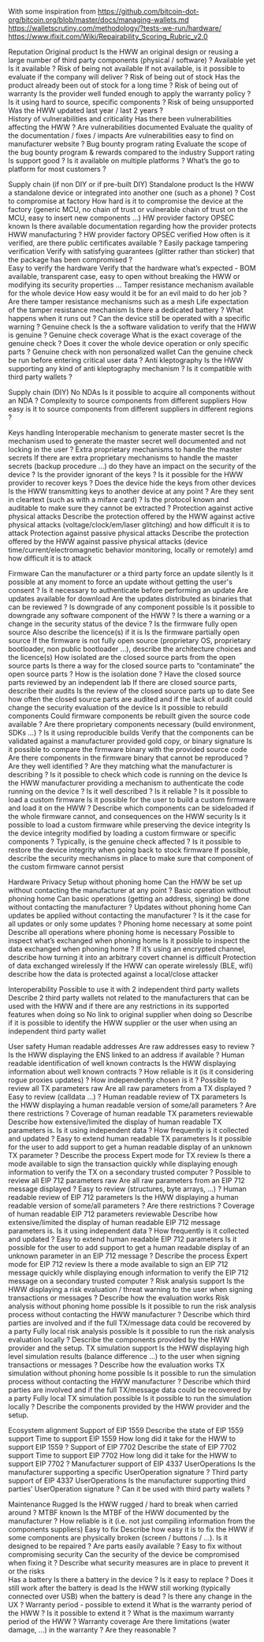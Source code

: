 With some inspiration from
	https://github.com/bitcoin-dot-org/bitcoin.org/blob/master/docs/managing-wallets.md
	https://walletscrutiny.com/methodology/?tests-we-run/hardware/
	https://www.ifixit.com/Wiki/Repairability_Scoring_Rubric_v2.0


Reputation
	Original product
		Is the HWW an original design or reusing a large number of third party components (physical / software) ?
	Available yet
		Is it available ?
	Risk of being not available
		If not available, is it possible to evaluate if the company will deliver ?
	Risk of being out of stock
		Has the product already been out of stock for a long time ?
	Risk of being out of warranty
		Is the provider well funded enough to apply the warranty policy ? Is it using hard to source, specific components ?
	Risk of being unsupported
Was the HWW updated last year / last 2 years ?		
	History of vulnerabilities and criticality
		Has there been vulnerabilities affecting the HWW ?
	Are vulnerabilities documented
		Evaluate the quality of the documentation / fixes / impacts
	Are vulnerabilities easy to find on manufacturer website ? 
	Bug bounty program rating
		Evaluate the scope of the bug bounty program & rewards compared to the industry
Support rating
	Is support good ? Is it available on multiple platforms ? What’s the go to platform for most customers ?
	

Supply chain (if non DIY or if pre-built DIY)
	Standalone product
		Is the HWW a standalone device or integrated into another one (such as a phone) ?
	Cost to compromise at factory
		How hard is it to compromise the device at the factory (generic MCU, no chain of trust or vulnerable chain of trust on the MCU, easy to insert new components …)
	HW provider factory OPSEC known
Is there available documentation regarding how the provider protects HWW manufacturing ? 
HW provider factory OPSEC verified
	How often is it verified, are there public certificates available ?
	Easily package tampering verification
Verify with satisfying guarantees (glitter rather than sticker) that the package has been compromised ?  
	Easy to verify the hardware
 Verify that the hardware what’s expected - BOM available, transparent case, easy to open without breaking the HWW or modifying its security properties …
Tamper resistance mechanism available for the whole device
	How easy would it be for an evil maid to do her job ? Are there tamper resistance mechanisms such as a mesh
Life expectation of the tamper resistance mechanism
	Is there a dedicated battery ? What happens when it runs out ? Can the device still be operated with a specific warning ?
	Genuine check 
		Is the a software validation to verify that the HWW is genuine ? 
	Genuine check coverage 
		What is the exact coverage of the genuine check ? Does it cover the whole device operation or only specific parts ?
	Genuine check with non personalized wallet
		Can the genuine check be run before entering critical user data ?
 Anti kleptography
Is the HWW supporting any kind of anti kleptography mechanism ? Is it compatible with third party wallets ?		

Supply chain (DIY)
No NDAs
	Is it possible to acquire all components without an NDA ?
Complexity to source components from different suppliers
How easy is it to source components from different suppliers in different regions ?

Keys handling
	Interoperable mechanism to generate master secret
		Is the mechanism used to generate the master secret well documented and not locking in the user ? 
	Extra proprietary mechanisms to handle the master secrets
		If there are extra proprietary mechanisms to handle the master secrets (backup procedure …) do they have an impact on the security of the device ?
	Is the provider ignorant of the keys ?
		Is it possible for the HWW provider to recover keys ?
	Does the device hide the keys from other devices
		Is the HWW transmitting keys to another device at any point ? Are they sent in cleartext (such as with a mifare card) ? Is the protocol known and auditable to make sure they cannot be extracted ?
	Protection against active physical attacks
		Describe the protection offered by the HWW against active physical attacks (voltage/clock/em/laser glitching) and how difficult it is to attack
	Protection against passive physical attacks
		Describe the protection offered by the HWW against passive physical attacks (device time/current/electromagnetic behavior monitoring, locally or remotely) amd how difficult it is to attack

Firmware
	Can the manufacturer or a third party force an update silently
		Is it possible at any moment to force an update without getting the user's consent ? 
	Is it necessary to authenticate before performing an update
Are updates available for download
	Are the updates distributed as binaries that can be reviewed ?
	Is downgrade of any component possible
		Is it possible to downgrade any software component of the HWW ? Is there a warning or a change in the security status of the device ?
	Is the firmware fully open source
		Also describe the licence(s) if it is
	Is the firmware partially open source
		If the firmware is not fully open source (proprietary OS, proprietary bootloader, non public bootloader …), describe the architecture choices and the licence(s) 
	How isolated are the closed source parts from the open source parts
		Is there a way for the closed source parts to “contaminate” the open source parts ? How is the isolation done ?
Have the closed source parts reviewed by an independent lab
	If there are closed source parts, describe their audits
	Is the review of the closed source parts up to date
		See how often the closed source parts are audited and if the lack of audit could change the security evaluation of the device
	Is it possible to rebuild components
		Could firmware components be rebuilt given the source code available ? Are there proprietary components necessary (build environment, SDKs …) ?
	Is it using reproducible builds
		Verify that the components can be validated against a manufacturer provided gold copy, or binary signature
	Is it possible to compare the firmware binary with the provided source code
		Are there components in the firmware binary that cannot be reproduced ? Are they well identified ? Are they matching what the manufacturer is describing ? 
	Is it possible to check which code is running on the device
		Is the HWW manufacturer providing a mechanism to authenticate the code running on the device ? Is it well described ? Is it reliable ?
	Is it possible to load a custom firmware
		Is it possible for the user to build a custom firmware and load it on the HWW ? Describe which components can be sideloaded if the whole firmware cannot, and consequences on the HWW security
	Is it possible to load a custom firmware while preserving the device integrity
		Is the device integrity modified by loading a custom firmware or specific components ? Typically, is the genuine check affected ?
	Is it possible to restore the device integrity when going back to stock firmware
		If possible, describe the security mechanisms in place to make sure that component of the custom firmware cannot persist

Hardware Privacy
	Setup without phoning home
		Can the HWW be set up without contacting the manufacturer at any point ?
	Basic operation without phoning home
		Can basic operations (getting an address, signing) be done without contacting the manufacturer ?
	Updates without phoning home
		Can updates be applied without contacting the manufacturer ? Is it the case for all updates or only some updates ?
	Phoning home necessary at some point
		Describe all operations where phoning home is necessary
	Possible to inspect what’s exchanged when phoning home
		Is it possible to inspect the data exchanged when phoning home ? If it’s using an encrypted channel, describe how turning it into an arbitrary covert channel is difficult
	Protection of data exchanged wirelessly
		If the HWW can operate wirelessly (BLE, wifi) describe how the data is protected against a local/close attacker

Interoperability
	Possible to use it with 2 independent third party wallets
		Describe 2 third party wallets not related to the manufacturers that can be used with the HWW and if there are any restrictions in its supported features when doing so
	No link to original supplier when doing so
		Describe if it is possible to identify the HWW supplier or the user when using an independent third party wallet






User safety
	Human readable addresses
		Are raw addresses easy to review ? Is the HWW displaying the ENS linked to an address if available ? 
	Human readable identification of well known contracts
		Is the HWW displaying information about well known contracts ? How reliable is it (is it considering rogue proxies updates) ? How independently chosen is it ?
	Possible to review all TX parameters raw
		Are all raw parameters from a TX displayed ? Easy to review (calldata …) ?
	Human readable review of TX parameters
		Is the HWW displaying a human readable version of some/all parameters ? Are there restrictions ?
Coverage of human readable TX parameters reviewable
	Describe how extensive/limited the display of human readable TX parameters is. Is it using independent data ? How frequently is it collected and updated ?
Easy to extend human readable TX parameters 
	Is it possible for the user to add support to get a human readable display of an unknown TX parameter ? Describe the process
	Expert mode for TX review
		Is there a mode available to sign the transaction quickly while displaying enough information to verify the TX on a secondary trusted computer ?
	Possible to review all EIP 712 parameters raw
Are all raw parameters from an EIP 712 message displayed ? Easy to review (structures, byte arrays, …) ?
	Human readable review of EIP 712 parameters
Is the HWW displaying a human readable version of some/all parameters ? Are there restrictions ?
	Coverage of human readable EIP 712 parameters reviewable
Describe how extensive/limited the display of human readable EIP 712 message parameters is. Is it using independent data ? How frequently is it collected and updated ?
	Easy to extend human readable EIP 712 parameters
Is it possible for the user to add support to get a human readable display of an unknown parameter in an EIP 712 message ? Describe the process
	Expert mode for EIP 712 review
		Is there a mode available to sign an EIP 712 message quickly while displaying enough information to verify the EIP 712 message on a secondary trusted computer ?
Risk analysis support
	Is the HWW displaying a risk evaluation / threat warning to the user when signing transactions or messages ? Describe how the evaluation works
	Risk analysis without phoning home possible
		Is it possible to run the risk analysis process without contacting the HWW manufacturer ? Describe which third parties are involved and if the full TX/message data could be recovered by a party
	Fully local risk analysis possible
		Is it possible to run the risk analysis evaluation locally ? Describe the components provided by the HWW provider and the setup. 
TX simulation support
	Is the HWW displaying high level simulation results (balance difference …) to the user when signing transactions or messages ? Describe how the evaluation works
TX simulation without phoning home possible
	Is it possible to run the simulation process without contacting the HWW manufacturer ? Describe which third parties are involved and if the full TX/message data could be recovered by a party
	Fully local TX simulation possible
		Is it possible to run the simulation locally ? Describe the components provided by the HWW provider and the setup.
	

Ecosystem alignment
	Support of EIP 1559
		Describe the state of EIP 1559 support
	Time to support EIP 1559
		How long did it take for the HWW to support EIP 1559 ?
	Support of EIP 7702
		Describe the state of EIP 7702 support
	Time to support EIP 7702
		How long did it take for the HWW to support EIP 7702 ?
	Manufacturer support of EIP 4337 UserOperations
		Is the manufacturer supporting a specific UserOperation signature ? 
	Third party support of EIP 4337 UserOperations
Is the manufacturer supporting third parties’ UserOperation signature ? Can it be used with third party wallets ? 

Maintenance
Rugged
	Is the HWW rugged / hard to break when carried around ?
MTBF known
	Is the MTBF of the HWW documented by the manufacturer ? How reliable is it (i.e. not just compiling information from the components suppliers)
Easy to fix
	Describe how easy it is to fix the HWW if some components are physically broken (screen / buttons / …). Is it designed to be repaired ? Are parts easily available ?
Easy to fix without compromising security
Can the security of the device be compromised when fixing it ? Describe what security measures are in place to prevent it or the risks	
Has a battery 
	Is there a battery in the device ? Is it easy to replace ?
Does it still work after the battery is dead
	Is the HWW still working (typically connected over USB) when the battery is dead ? Is there any change in the UX ?
Warranty period - possible to extend it
	What is the warranty period of the HWW ? Is it possible to extend it ? What is the maximum warranty period of the HWW ?
Warranty coverage
	Are there limitations (water damage, …) in the warranty ? Are they reasonable ?
